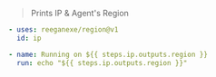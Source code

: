 
> Prints IP & Agent's Region

```yml
- uses: reeganexe/region@v1
  id: ip

- name: Running on ${{ steps.ip.outputs.region }}
  run: echo "${{ steps.ip.outputs.region }}"
```
